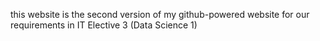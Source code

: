 this website is the second version of my github-powered website for our requirements in IT Elective 3 (Data Science 1)
